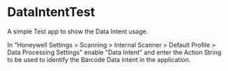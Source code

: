 # DataIntentTest
A simple Test app to show the Data Intent usage.

In "Honeywell Settings > Scanning > Internal Scanner > Default Profile > Data Processing Settings" enable "Data Intent" and enter the Action String to be used to identify the Barcode Data intent in the application.
